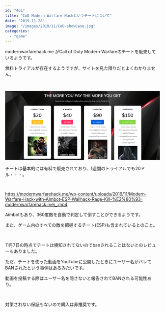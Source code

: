 ```yaml
---
id: "461"
title: "CoD Modern Warfare Hackというチートについて"
date: "2019-11-28"
image: "/images/2019/11/CoD-showCase.jpg"
categories: 
  - "game"
---
```


modernwarfarehack.me がCall of Duty Modern Warfareのチートを販売しているようです。

無料トライアルが存在するようですが、サイトを見た限りだとよくわかりません。

 

![](/images/2019/11/CoD-PaidHack.png)

チートは基本的には有料で販売されており、1週間のトライアルでも20ドル・・・。

 

https://modernwarfarehack.me/wp-content/uploads/2019/11/Modern-Warfare-Hack-with-Aimbot-ESP-Wallhack-Rage-Kill-%E2%80%93-modernwarfarehack.me\_.mp4

Aimbotもあり、360度敵を自動で判定して倒すことができるようです。

また、ゲーム内のすべての敵を把握するチート(ESP)も含まれているとのこと。

 

11月7日の時点でチートは検知されてないのでbanされることはないとのレビューもありました。

ただ、チートを使った動画をYouTubeに公開したときにユーザー名がバレてBANされたという事例はあるみたいです。

動画を投稿する際はユーザー名を隠さないと報告されてBANされる可能性あり。

 

対策されない保証もないので購入は非推奨です。
